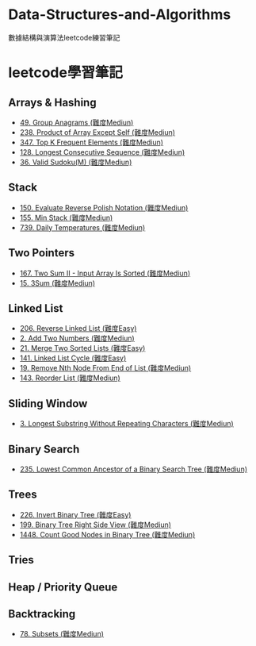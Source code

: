 # Data-Structures-and-Algorithms
數據結構與演算法leetcode練習筆記
# leetcode學習筆記

##  Arrays & Hashing
- [49. Group Anagrams (難度Mediun)](https://github.com/johnson18527/Data-Structures-and-Algorithms/blob/main/%E9%A1%8C%E7%9B%AE/49.%20Group%20Anagrams.md)
- [238. Product of Array Except Self (難度Mediun)](https://github.com/johnson18527/Data-Structures-and-Algorithms/blob/main/%E9%A1%8C%E7%9B%AE/238.%20Product%20of%20Array%20Except%20Self.md)
- [347. Top K Frequent Elements (難度Mediun)](https://github.com/johnson18527/Data-Structures-and-Algorithms/blob/main/%E9%A1%8C%E7%9B%AE/347.%20Top%20K%20Frequent%20Elements.md)
- [128. Longest Consecutive Sequence (難度Mediun)](https://github.com/johnson18527/Data-Structures-and-Algorithms/blob/main/%E9%A1%8C%E7%9B%AE/128.%20Longest%20Consecutive%20Sequence.md)
- [36. Valid Sudoku(M) (難度Mediun)](https://github.com/johnson18527/Data-Structures-and-Algorithms/blob/main/%E9%A1%8C%E7%9B%AE/36.%20Valid%20Sudoku.md)


## Stack
- [150. Evaluate Reverse Polish Notation (難度Mediun)](https://github.com/johnson18527/Data-Structures-and-Algorithms/blob/main/%E9%A1%8C%E7%9B%AE/150.%20Evaluate%20Reverse%20Polish%20Notation.md)
- [155. Min Stack (難度Mediun)](https://github.com/johnson18527/Data-Structures-and-Algorithms/blob/main/%E9%A1%8C%E7%9B%AE/155.%20Min%20Stack.md)
- [739. Daily Temperatures (難度Mediun)](https://github.com/johnson18527/Data-Structures-and-Algorithms/blob/main/%E9%A1%8C%E7%9B%AE/739.%20Daily%20Temperatures.md)

## Two Pointers
- [167. Two Sum II - Input Array Is Sorted (難度Mediun)](https://github.com/johnson18527/Data-Structures-and-Algorithms/blob/main/%E9%A1%8C%E7%9B%AE/167.%20Two%20Sum%20II%20-%20Input%20Array%20Is%20Sorted.md)
- [15. 3Sum (難度Mediun)](https://github.com/johnson18527/Data-Structures-and-Algorithms/blob/main/%E9%A1%8C%E7%9B%AE/15.%203Sum.md)

## Linked List
- [206. Reverse Linked List (難度Easy)](https://github.com/johnson18527/Data-Structures-and-Algorithms/blob/main/%E9%A1%8C%E7%9B%AE/206.%20Reverse%20Linked%20List.md)
- [2. Add Two Numbers (難度Mediun)](https://github.com/johnson18527/Data-Structures-and-Algorithms/blob/main/%E9%A1%8C%E7%9B%AE/2.%20Add%20Two%20Numbers.md)
- [21. Merge Two Sorted Lists (難度Easy)](https://github.com/johnson18527/Data-Structures-and-Algorithms/blob/main/%E9%A1%8C%E7%9B%AE/21.%20Merge%20Two%20Sorted%20Lists.md)
- [141. Linked List Cycle (難度Easy)]()
- [19. Remove Nth Node From End of List (難度Mediun)](https://github.com/johnson18527/Data-Structures-and-Algorithms/blob/main/%E9%A1%8C%E7%9B%AE/19.%20Remove%20Nth%20Node%20From%20End%20of%20List.md)
- [143. Reorder List (難度Mediun)](https://github.com/johnson18527/Data-Structures-and-Algorithms/blob/main/%E9%A1%8C%E7%9B%AE/143.%20Reorder%20List.md)
## Sliding Window
- [3. Longest Substring Without Repeating Characters (難度Mediun)](https://github.com/johnson18527/Data-Structures-and-Algorithms/blob/main/%E9%A1%8C%E7%9B%AE/3.%20Longest%20Substring%20Without%20Repeating%20Characters.md)
## Binary Search
- [235. Lowest Common Ancestor of a Binary Search Tree (難度Mediun)](https://github.com/johnson18527/Data-Structures-and-Algorithms/blob/main/%E9%A1%8C%E7%9B%AE/235.%20Lowest%20Common%20Ancestor%20of%20a%20Binary%20Search%20Tree.md)
## Trees
- [226. Invert Binary Tree (難度Easy)](https://github.com/johnson18527/Data-Structures-and-Algorithms/blob/main/%E9%A1%8C%E7%9B%AE/226.%20Invert%20Binary%20Tree.md)
- [199. Binary Tree Right Side View (難度Mediun)]()
-  [1448. Count Good Nodes in Binary Tree (難度Mediun)](https://github.com/johnson18527/Data-Structures-and-Algorithms/blob/main/%E9%A1%8C%E7%9B%AE/1448.%20Count%20Good%20Nodes%20in%20Binary%20Tree.md)
## Tries

## Heap / Priority Queue

## Backtracking
- [78. Subsets (難度Mediun)](https://github.com/johnson18527/Data-Structures-and-Algorithms/blob/main/%E9%A1%8C%E7%9B%AE/739.%20Daily%20Temperatures.md)
